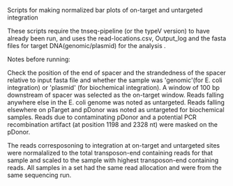 Scripts for making normalized bar plots of on-target and untargeted integration

These scripts require the tnseq-pipeline (or the typeV version) to have already been run, and uses the read-locations.csv, Output_log and the fasta files for target DNA(genomic/plasmid) for the analysis . 

Notes before running:

Check the position of the end of spacer and the strandedness of the spacer relative to input fasta file and whether the sample was 'genomic'(for E.  coli integration) or 'plasmid' (for biochemical integration). A window of 100 bp downstream of spacer was selected as the on-target window. Reads falling anywhere else in the E. coli genome was noted as untargeted. Reads falling elsewhere on pTarget and pDonor was noted as untargeted for biochemical samples. Reads due to contaminating pDonor and a potential PCR recombination artifact (at position 1198 and 2328 nt) were masked on the pDonor. 

The reads corresposoning to integration at on-target and untargeted sites were normalalized to the total transposon-end containing reads for that sample and scaled to the sample with highest transposon-end containing reads. All samples in a set had the same read allocation and were from the same sequencing run.